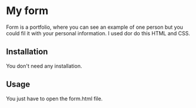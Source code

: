 # My form

Form is a portfolio, where you can see an example of one person but you could fil it with your personal information.
I used dor do this HTML and CSS.

## Installation

You don't need any installation.


## Usage
You just have to open the form.html file.
